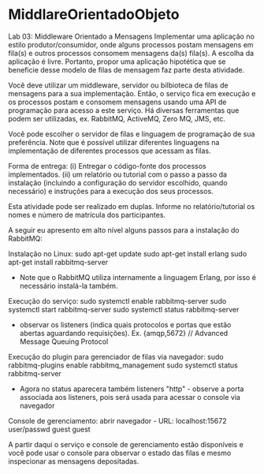 # MiddlareOrientadoObjeto

Lab 03: Middleware Orientado a Mensagens
Implementar uma aplicação no estilo produtor/consumidor, onde alguns processos postam mensagens em fila(s) e outros processos consomem mensagens da(s) fila(s). A escolha da aplicação é livre. Portanto, propor uma aplicação hipotética que se beneficie desse modelo de filas de mensagem faz parte desta atividade.

Você deve utilizar um middleware, servidor ou bilbioteca de filas de mensagens para a sua implementação. Então, o serviço fica em execução e os processos postam e consomem mensagens usando uma API de programação para acesso a este serviço. Há diversas ferramentas que podem ser utilizadas, ex. RabbitMQ, ActiveMQ, Zero MQ, JMS, etc.

Você pode escolher o servidor de filas e linguagem de programação de sua preferência. Note que é possível utilizar diferentes linguagens na implementação de diferentes processos que acessam as filas.

Forma de entrega: (i) Entregar o código-fonte dos processos implementados. (ii) um relatório ou tutorial com o passo a passo da instalação (incluindo a configuração do servidor escolhido, quando necessário) e instruções para a execução dos seus processos.

Esta atividade pode ser realizado em duplas. Informe no relatório/tutorial os nomes e número de matrícula dos participantes.

A seguir eu apresento em alto nível alguns passos para a instalação do RabbitMQ:

Instalação no Linux:
sudo apt-get update
sudo apt-get install erlang
sudo apt-get install rabbitmq-server

- Note que o RabbitMQ utiliza internamente a linguagem Erlang, por isso é necessário instalá-la também.


Execução do serviço:
sudo systemctl enable rabbitmq-server
sudo systemctl start rabbitmq-server
sudo systemctl status rabbitmq-server

- observar os listeners (indica quais protocolos e portas que estão abertas aguardando requisições). Ex. {amqp,5672}  // Advanced Message Queuing Protocol

Execução do plugin para gerenciador de filas via navegador:
sudo rabbitmq-plugins enable rabbitmq_management
sudo systemctl status rabbitmq-server

- Agora no status aparecera também listeners "http" - observe a porta associada aos listeners, pois será usada para acessar o console via navegador

Console de gerenciamento:
abrir navegador - URL: localhost:15672
user/passwd
guest
guest

A partir daqui o serviço e console de gerenciamento estão disponíveis e você pode usar o console para observar o estado das filas e mesmo inspecionar as mensagens depositadas.
